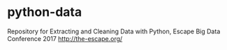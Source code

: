 # python-data
Repository for Extracting and Cleaning Data with Python, Escape Big Data Conference 2017
http://the-escape.org/
